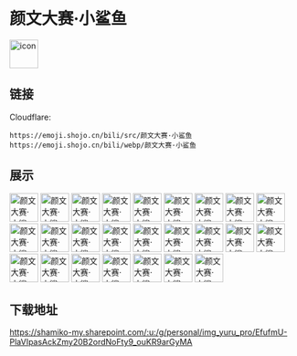 # 颜文大赛·小鲨鱼
<img src="https://emoji.shojo.cn/bili/src/颜文大赛·小鲨鱼/icon.png" width="50" height="50" alt="icon">

## 链接
Cloudflare:
```
https://emoji.shojo.cn/bili/src/颜文大赛·小鲨鱼
https://emoji.shojo.cn/bili/webp/颜文大赛·小鲨鱼
```
## 展示
<img src="https://emoji.shojo.cn/bili/src/颜文大赛·小鲨鱼/颜文大赛·小鲨鱼-大风车.png" width="50" height="50" alt="颜文大赛·小鲨鱼-大风车">
<img src="https://emoji.shojo.cn/bili/src/颜文大赛·小鲨鱼/颜文大赛·小鲨鱼-嘀儿童卡.png" width="50" height="50" alt="颜文大赛·小鲨鱼-嘀儿童卡">
<img src="https://emoji.shojo.cn/bili/src/颜文大赛·小鲨鱼/颜文大赛·小鲨鱼-鲨孩子.png" width="50" height="50" alt="颜文大赛·小鲨鱼-鲨孩子">
<img src="https://emoji.shojo.cn/bili/src/颜文大赛·小鲨鱼/颜文大赛·小鲨鱼-biu.png" width="50" height="50" alt="颜文大赛·小鲨鱼-biu">
<img src="https://emoji.shojo.cn/bili/src/颜文大赛·小鲨鱼/颜文大赛·小鲨鱼-鲨宝.png" width="50" height="50" alt="颜文大赛·小鲨鱼-鲨宝">
<img src="https://emoji.shojo.cn/bili/src/颜文大赛·小鲨鱼/颜文大赛·小鲨鱼-耶.png" width="50" height="50" alt="颜文大赛·小鲨鱼-耶">
<img src="https://emoji.shojo.cn/bili/src/颜文大赛·小鲨鱼/颜文大赛·小鲨鱼-鲨风筝.png" width="50" height="50" alt="颜文大赛·小鲨鱼-鲨风筝">
<img src="https://emoji.shojo.cn/bili/src/颜文大赛·小鲨鱼/颜文大赛·小鲨鱼-抓蝴蝶.png" width="50" height="50" alt="颜文大赛·小鲨鱼-抓蝴蝶">
<img src="https://emoji.shojo.cn/bili/src/颜文大赛·小鲨鱼/颜文大赛·小鲨鱼-期待.png" width="50" height="50" alt="颜文大赛·小鲨鱼-期待">
<img src="https://emoji.shojo.cn/bili/src/颜文大赛·小鲨鱼/颜文大赛·小鲨鱼-玩竹蜻蜓.png" width="50" height="50" alt="颜文大赛·小鲨鱼-玩竹蜻蜓">
<img src="https://emoji.shojo.cn/bili/src/颜文大赛·小鲨鱼/颜文大赛·小鲨鱼-棒棒糖.png" width="50" height="50" alt="颜文大赛·小鲨鱼-棒棒糖">
<img src="https://emoji.shojo.cn/bili/src/颜文大赛·小鲨鱼/颜文大赛·小鲨鱼-礼物.png" width="50" height="50" alt="颜文大赛·小鲨鱼-礼物">
<img src="https://emoji.shojo.cn/bili/src/颜文大赛·小鲨鱼/颜文大赛·小鲨鱼-肥宅快乐鲨.png" width="50" height="50" alt="颜文大赛·小鲨鱼-肥宅快乐鲨">
<img src="https://emoji.shojo.cn/bili/src/颜文大赛·小鲨鱼/颜文大赛·小鲨鱼-我是小朋友.png" width="50" height="50" alt="颜文大赛·小鲨鱼-我是小朋友">
<img src="https://emoji.shojo.cn/bili/src/颜文大赛·小鲨鱼/颜文大赛·小鲨鱼-爱心气球.png" width="50" height="50" alt="颜文大赛·小鲨鱼-爱心气球">
<img src="https://emoji.shojo.cn/bili/src/颜文大赛·小鲨鱼/颜文大赛·小鲨鱼-吹泡泡.png" width="50" height="50" alt="颜文大赛·小鲨鱼-吹泡泡">
<img src="https://emoji.shojo.cn/bili/src/颜文大赛·小鲨鱼/颜文大赛·小鲨鱼-吹气球.png" width="50" height="50" alt="颜文大赛·小鲨鱼-吹气球">
<img src="https://emoji.shojo.cn/bili/src/颜文大赛·小鲨鱼/颜文大赛·小鲨鱼-荡秋千.png" width="50" height="50" alt="颜文大赛·小鲨鱼-荡秋千">
<img src="https://emoji.shojo.cn/bili/src/颜文大赛·小鲨鱼/颜文大赛·小鲨鱼-我礼物呢.png" width="50" height="50" alt="颜文大赛·小鲨鱼-我礼物呢">
<img src="https://emoji.shojo.cn/bili/src/颜文大赛·小鲨鱼/颜文大赛·小鲨鱼-作业大礼包.png" width="50" height="50" alt="颜文大赛·小鲨鱼-作业大礼包">
<img src="https://emoji.shojo.cn/bili/src/颜文大赛·小鲨鱼/颜文大赛·小鲨鱼-纸飞机.png" width="50" height="50" alt="颜文大赛·小鲨鱼-纸飞机">
<img src="https://emoji.shojo.cn/bili/src/颜文大赛·小鲨鱼/颜文大赛·小鲨鱼-游戏机.png" width="50" height="50" alt="颜文大赛·小鲨鱼-游戏机">
<img src="https://emoji.shojo.cn/bili/src/颜文大赛·小鲨鱼/颜文大赛·小鲨鱼-鹅鲨鲨.png" width="50" height="50" alt="颜文大赛·小鲨鱼-鹅鲨鲨">
<img src="https://emoji.shojo.cn/bili/src/颜文大赛·小鲨鱼/颜文大赛·小鲨鱼-小丑鲨.png" width="50" height="50" alt="颜文大赛·小鲨鱼-小丑鲨">
<img src="https://emoji.shojo.cn/bili/src/颜文大赛·小鲨鱼/颜文大赛·小鲨鱼-本宝最可爱.png" width="50" height="50" alt="颜文大赛·小鲨鱼-本宝最可爱">

## 下载地址

https://shamiko-my.sharepoint.com/:u:/g/personal/img_yuru_pro/EfufmU-PlaVIpasAckZmy20B2ordNoFty9_ouKR9arGyMA
